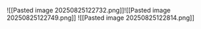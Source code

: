 ![[Pasted image 20250825122732.png]]![[Pasted image 20250825122749.png]]
![[Pasted image 20250825122814.png]]
